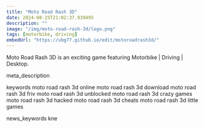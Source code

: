 ```yaml
---
title: "Moto Road Rash 3D"
date: 2024-08-25T21:02:37.939495
description: ""
image: "/img/moto-road-rash-3d/logo.png"
tags: [motorbike, driving]
embedUrl: "https://ubg77.github.io/edit/motoroadrash3d/"
---
```


Moto Road Rash 3D is an exciting game featuring Motorbike | Driving | Desktop.

meta_description



keywords
moto road rash 3d online moto road rash 3d download moto road rash 3d friv moto road rash 3d unblocked moto road rash 3d crazy games moto road rash 3d hacked moto road rash 3d cheats moto road rash 3d little games


news_keywords
kne
